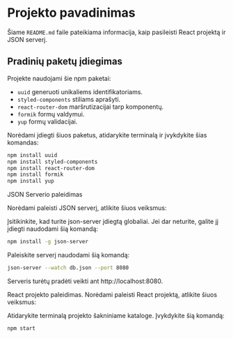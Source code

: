 # Projekto pavadinimas

Šiame `README.md` faile pateikiama informacija, kaip pasileisti React projektą ir JSON serverį.

## Pradinių paketų įdiegimas

Projekte naudojami šie npm paketai:

- `uuid` generuoti unikaliems identifikatoriams.
- `styled-components` stiliams aprašyti.
- `react-router-dom` maršrutizacijai tarp komponentų.
- `formik` formų valdymui.
- `yup` formų validacijai.

Norėdami įdiegti šiuos paketus, atidarykite terminalą ir įvykdykite šias komandas:

```bash
npm install uuid
npm install styled-components
npm install react-router-dom
npm install formik
npm install yup

```

JSON Serverio paleidimas

Norėdami paleisti JSON serverį, atlikite šiuos veiksmus:

Įsitikinkite, kad turite json-server įdiegtą globaliai. Jei dar neturite, galite jį įdiegti naudodami šią komandą:

```bash
npm install -g json-server

```

Paleiskite serverį naudodami šią komandą:

```bash
json-server --watch db.json --port 8080
```

Serveris turėtų pradėti veikti ant http://localhost:8080.

React projekto paleidimas.
Norėdami paleisti React projektą, atlikite šiuos veiksmus:

Atidarykite terminalą projekto šakniniame kataloge.
Įvykdykite šią komandą:

```bash
npm start
```
